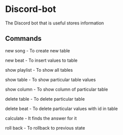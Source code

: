 # Discord-bot
The Discord bot that is useful stores information


## Commands
new song - To create new table





new beat - To insert values to table




show playlist - To show all tables




show table <TABLENAME> - To show particular table values
  



show column <TABLENAME> - To show column of particular table
  



delete table <TABLENAME> - To delete particular table
  



delete beat - To delete particular values with id in table




calculate <PROBLEM> - It finds the answer for it
  



roll back - To rollback to previous state





